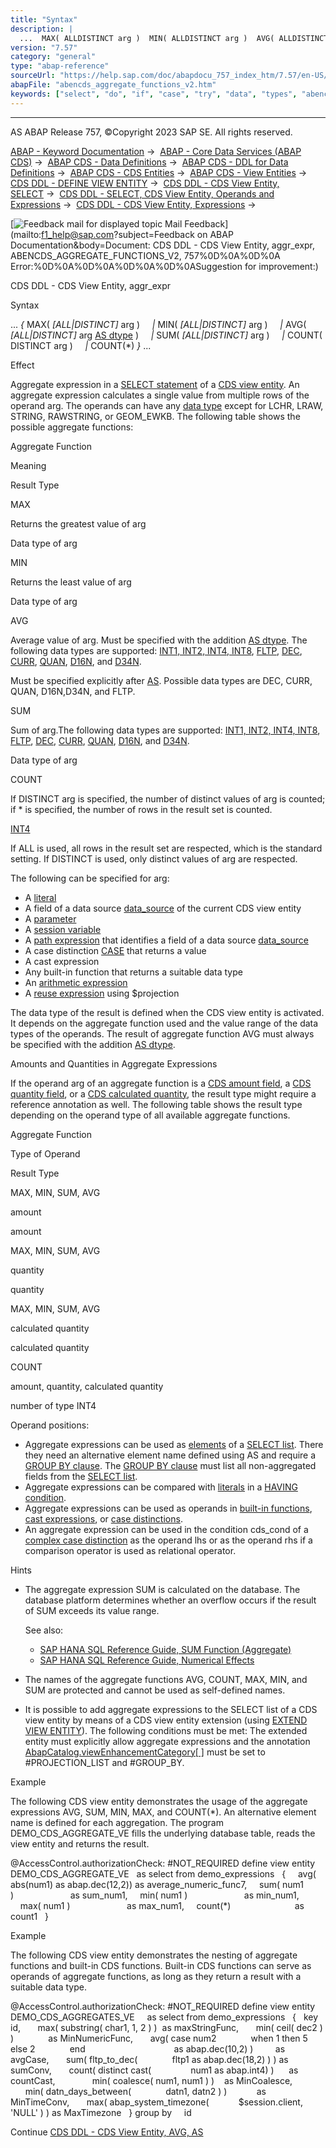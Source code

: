```yaml
---
title: "Syntax"
description: |
  ...  MAX( ALLDISTINCT arg )  MIN( ALLDISTINCT arg )  AVG( ALLDISTINCT arg AS dtype(https://help.sap.com/doc/abapdocu_757_index_htm/7.57/en-US/abencds_avg_as_v2.htm) )  SUM( ALLDISTINCT arg )  COUNT( DISTINCT arg )  COUNT()  ... Eff
version: "7.57"
category: "general"
type: "abap-reference"
sourceUrl: "https://help.sap.com/doc/abapdocu_757_index_htm/7.57/en-US/abencds_aggregate_functions_v2.htm"
abapFile: "abencds_aggregate_functions_v2.htm"
keywords: ["select", "do", "if", "case", "try", "data", "types", "abencds", "aggregate", "functions"]
---
```


* * *

AS ABAP Release 757, ©Copyright 2023 SAP SE. All rights reserved.

[ABAP - Keyword Documentation](https://help.sap.com/doc/abapdocu_757_index_htm/7.57/en-US/abenabap.htm) →  [ABAP - Core Data Services (ABAP CDS)](https://help.sap.com/doc/abapdocu_757_index_htm/7.57/en-US/abencds.htm) →  [ABAP CDS - Data Definitions](https://help.sap.com/doc/abapdocu_757_index_htm/7.57/en-US/abencds_entities.htm) →  [ABAP CDS - DDL for Data Definitions](https://help.sap.com/doc/abapdocu_757_index_htm/7.57/en-US/abencds_f1_ddl_syntax.htm) →  [ABAP CDS - CDS Entities](https://help.sap.com/doc/abapdocu_757_index_htm/7.57/en-US/abencds_view_entity.htm) →  [ABAP CDS - View Entities](https://help.sap.com/doc/abapdocu_757_index_htm/7.57/en-US/abencds_v2_views.htm) →  [CDS DDL - DEFINE VIEW ENTITY](https://help.sap.com/doc/abapdocu_757_index_htm/7.57/en-US/abencds_define_view_entity.htm) →  [CDS DDL - CDS View Entity, SELECT](https://help.sap.com/doc/abapdocu_757_index_htm/7.57/en-US/abencds_select_statement_v2.htm) →  [CDS DDL - SELECT, CDS View Entity, Operands and Expressions](https://help.sap.com/doc/abapdocu_757_index_htm/7.57/en-US/abencds_operands_and_expr_v2.htm) →  [CDS DDL - CDS View Entity, Expressions](https://help.sap.com/doc/abapdocu_757_index_htm/7.57/en-US/abencds_expressions_v2.htm) → 

 [![](Mail.gif?object=Mail.gif&sap-language=EN "Feedback mail for displayed topic") Mail Feedback](mailto:f1_help@sap.com?subject=Feedback on ABAP Documentation&body=Document: CDS DDL - CDS View Entity, aggr_expr, ABENCDS_AGGREGATE_FUNCTIONS_V2, 757%0D%0A%0D%0A
Error:%0D%0A%0D%0A%0D%0A%0D%0ASuggestion for improvement:)

CDS DDL - CDS View Entity, aggr\_expr

Syntax

... *{* MAX( *\[*ALL*|*DISTINCT*\]* arg )
    *|* MIN( *\[*ALL*|*DISTINCT*\]* arg )
    *|* AVG( *\[*ALL*|*DISTINCT*\]* arg [AS dtype](https://help.sap.com/doc/abapdocu_757_index_htm/7.57/en-US/abencds_avg_as_v2.htm) )
    *|* SUM( *\[*ALL*|*DISTINCT*\]* arg )
    *|* COUNT( DISTINCT arg )
    *|* COUNT(\*) *}* ...

Effect

Aggregate expression in a [SELECT statement](https://help.sap.com/doc/abapdocu_757_index_htm/7.57/en-US/abencds_select_statement_v2.htm) of a [CDS view entity](https://help.sap.com/doc/abapdocu_757_index_htm/7.57/en-US/abencds_v2_view_glosry.htm "Glossary Entry"). An aggregate expression calculates a single value from multiple rows of the operand arg. The operands can have any [data type](https://help.sap.com/doc/abapdocu_757_index_htm/7.57/en-US/abenddic_builtin_types.htm) except for LCHR, LRAW, STRING, RAWSTRING, or GEOM\_EWKB. The following table shows the possible aggregate functions:

Aggregate Function

Meaning

Result Type

MAX

Returns the greatest value of arg

Data type of arg

MIN

Returns the least value of arg

Data type of arg

AVG

Average value of arg. Must be specified with the addition [AS dtype](https://help.sap.com/doc/abapdocu_757_index_htm/7.57/en-US/abencds_avg_as_v2.htm). The following data types are supported: [INT1, INT2, INT4, INT8](https://help.sap.com/doc/abapdocu_757_index_htm/7.57/en-US/abenddic_builtin_types.htm), [FLTP](https://help.sap.com/doc/abapdocu_757_index_htm/7.57/en-US/abenddic_builtin_types.htm), [DEC](https://help.sap.com/doc/abapdocu_757_index_htm/7.57/en-US/abenddic_builtin_types.htm), [CURR](https://help.sap.com/doc/abapdocu_757_index_htm/7.57/en-US/abenddic_builtin_types.htm), [QUAN](https://help.sap.com/doc/abapdocu_757_index_htm/7.57/en-US/abenddic_builtin_types.htm), [D16N](https://help.sap.com/doc/abapdocu_757_index_htm/7.57/en-US/abenddic_builtin_types.htm), and [D34N](https://help.sap.com/doc/abapdocu_757_index_htm/7.57/en-US/abenddic_builtin_types.htm).

Must be specified explicitly after [AS](https://help.sap.com/doc/abapdocu_757_index_htm/7.57/en-US/abencds_avg_as_v2.htm). Possible data types are DEC, CURR, QUAN, D16N,D34N, and FLTP.

SUM

Sum of arg.The following data types are supported: [INT1, INT2, INT4, INT8](https://help.sap.com/doc/abapdocu_757_index_htm/7.57/en-US/abenddic_builtin_types.htm), [FLTP](https://help.sap.com/doc/abapdocu_757_index_htm/7.57/en-US/abenddic_builtin_types.htm), [DEC](https://help.sap.com/doc/abapdocu_757_index_htm/7.57/en-US/abenddic_builtin_types.htm), [CURR](https://help.sap.com/doc/abapdocu_757_index_htm/7.57/en-US/abenddic_builtin_types.htm), [QUAN](https://help.sap.com/doc/abapdocu_757_index_htm/7.57/en-US/abenddic_builtin_types.htm), [D16N](https://help.sap.com/doc/abapdocu_757_index_htm/7.57/en-US/abenddic_builtin_types.htm), and [D34N](https://help.sap.com/doc/abapdocu_757_index_htm/7.57/en-US/abenddic_builtin_types.htm).

Data type of arg

COUNT

If DISTINCT arg is specified, the number of distinct values of arg is counted; if \* is specified, the number of rows in the result set is counted.

[INT4](https://help.sap.com/doc/abapdocu_757_index_htm/7.57/en-US/abenddic_builtin_types.htm)

If ALL is used, all rows in the result set are respected, which is the standard setting. If DISTINCT is used, only distinct values of arg are respected.

The following can be specified for arg:

-   A [literal](https://help.sap.com/doc/abapdocu_757_index_htm/7.57/en-US/abencds_literal_v2.htm)
-   A field of a data source [data\_source](https://help.sap.com/doc/abapdocu_757_index_htm/7.57/en-US/abencds_data_source_v2.htm) of the current CDS view entity
-   A [parameter](https://help.sap.com/doc/abapdocu_757_index_htm/7.57/en-US/abencds_parameter_v2.htm)
-   A [session variable](https://help.sap.com/doc/abapdocu_757_index_htm/7.57/en-US/abencds_session_variable_v2.htm)
-   A [path expression](https://help.sap.com/doc/abapdocu_757_index_htm/7.57/en-US/abencds_path_expression_v2.htm) that identifies a field of a data source [data\_source](https://help.sap.com/doc/abapdocu_757_index_htm/7.57/en-US/abencds_data_source_v2.htm)
-   A case distinction [CASE](https://help.sap.com/doc/abapdocu_757_index_htm/7.57/en-US/abencds_case_expression_v2.htm) that returns a value
-   A cast expression
-   Any built-in function that returns a suitable data type
-   An [arithmetic expression](https://help.sap.com/doc/abapdocu_757_index_htm/7.57/en-US/abencds_arithmetic_expression_v2.htm)
-   A [reuse expression](https://help.sap.com/doc/abapdocu_757_index_htm/7.57/en-US/abencds_reusable_expression_v2.htm) using $projection

The data type of the result is defined when the CDS view entity is activated. It depends on the aggregate function used and the value range of the data types of the operands. The result of aggregate function AVG must always be specified with the addition [AS dtype](https://help.sap.com/doc/abapdocu_757_index_htm/7.57/en-US/abencds_avg_as_v2.htm).

Amounts and Quantities in Aggregate Expressions

If the operand arg of an aggregate function is a [CDS amount field](https://help.sap.com/doc/abapdocu_757_index_htm/7.57/en-US/abencds_amount_field_glosry.htm "Glossary Entry"), a [CDS quantity field](https://help.sap.com/doc/abapdocu_757_index_htm/7.57/en-US/abencds_quantity_glosry.htm "Glossary Entry"), or a [CDS calculated quantity](https://help.sap.com/doc/abapdocu_757_index_htm/7.57/en-US/abencds_calculated_quantity_glosry.htm "Glossary Entry"), the result type might require a reference annotation as well. The following table shows the result type depending on the operand type of all available aggregate functions.

Aggregate Function

Type of Operand

Result Type

MAX, MIN, SUM, AVG

amount

amount

MAX, MIN, SUM, AVG

quantity

quantity

MAX, MIN, SUM, AVG

calculated quantity

calculated quantity

COUNT

amount, quantity, calculated quantity

number of type INT4

Operand positions:

-   Aggregate expressions can be used as [elements](https://help.sap.com/doc/abapdocu_757_index_htm/7.57/en-US/abencds_select_list_entry_v2.htm) of a [SELECT list](https://help.sap.com/doc/abapdocu_757_index_htm/7.57/en-US/abencds_select_list_v2.htm). There they need an alternative element name defined using AS and require a [GROUP BY clause](https://help.sap.com/doc/abapdocu_757_index_htm/7.57/en-US/abencds_group_by_v2.htm). The [GROUP BY clause](https://help.sap.com/doc/abapdocu_757_index_htm/7.57/en-US/abencds_group_by_v2.htm) must list all non-aggregated fields from the [SELECT list](https://help.sap.com/doc/abapdocu_757_index_htm/7.57/en-US/abencds_select_list_v2.htm).
-   Aggregate expressions can be compared with [literals](https://help.sap.com/doc/abapdocu_757_index_htm/7.57/en-US/abencds_literal_v2.htm) in a [HAVING condition](https://help.sap.com/doc/abapdocu_757_index_htm/7.57/en-US/abencds_having_clause_v2.htm).
-   Aggregate expressions can be used as operands in [built-in functions](https://help.sap.com/doc/abapdocu_757_index_htm/7.57/en-US/abencds_builtin_functions_v2.htm), [cast expressions](https://help.sap.com/doc/abapdocu_757_index_htm/7.57/en-US/abencds_cast_expression_v2.htm), or [case distinctions](https://help.sap.com/doc/abapdocu_757_index_htm/7.57/en-US/abencds_case_expression_v2.htm).
-   An aggregate expression can be used in the condition cds\_cond of a [complex case distinction](https://help.sap.com/doc/abapdocu_757_index_htm/7.57/en-US/abencds_searched_case_expr_v2.htm) as the operand lhs or as the operand rhs if a comparison operator is used as relational operator.

Hints

-   The aggregate expression SUM is calculated on the database. The database platform determines whether an overflow occurs if the result of SUM exceeds its value range.
    
    See also:
    
    -   [SAP HANA SQL Reference Guide, SUM Function (Aggregate)](https://help.sap.com/docs/HANA_SERVICE_CF/7c78579ce9b14a669c1f3295b0d8ca16/03958a1eb0ad4950b00dedd8fdda475a.html)
    -   [SAP HANA SQL Reference Guide, Numerical Effects](https://help.sap.com/docs/HANA_SERVICE_CF/7c78579ce9b14a669c1f3295b0d8ca16/4ee2f261e9c44003807d08ccc2e249ac.html)
-   The names of the aggregate functions AVG, COUNT, MAX, MIN, and SUM are protected and cannot be used as self-defined names.
-   It is possible to add aggregate expressions to the SELECT list of a CDS view entity by means of a CDS view entity extension (using [EXTEND VIEW ENTITY](https://help.sap.com/doc/abapdocu_757_index_htm/7.57/en-US/abencds_extend_view_entity.htm)). The following conditions must be met: The extended entity must explicitly allow aggregate expressions and the annotation [AbapCatalog.viewEnhancementCategory\[ \]](https://help.sap.com/doc/abapdocu_757_index_htm/7.57/en-US/abencds_view_entity_anno.htm) must be set to #PROJECTION\_LIST and #GROUP\_BY.

Example

The following CDS view entity demonstrates the usage of the aggregate expressions AVG, SUM, MIN, MAX, and COUNT(\*). An alternative element name is defined for each aggregation. The program DEMO\_CDS\_AGGREGATE\_VE fills the underlying database table, reads the view entity and returns the result.

@AccessControl.authorizationCheck: #NOT\_REQUIRED
define view entity DEMO\_CDS\_AGGREGATE\_VE
  as select from demo\_expressions
  {
    avg( abs(num1) as abap.dec(12,2)) as average\_numeric\_func7,
    sum( num1 )                       as sum\_num1,
    min( num1 )                       as min\_num1,
    max( num1 )                       as max\_num1,
    count(\*)                          as count1
  }

Example

The following CDS view entity demonstrates the nesting of aggregate functions and built-in CDS functions. Built-in CDS functions can serve as operands of aggregate functions, as long as they return a result with a suitable data type.

@AccessControl.authorizationCheck: #NOT\_REQUIRED
define view entity DEMO\_CDS\_AGGREGATES\_VE  
  as select from demo\_expressions  
{
  key id,
      max( substring( char1, 1, 2 ) )  as maxStringFunc,
      min( ceil( dec2 ) )              as MinNumericFunc,
      avg( case num2  
           when 1 then 5 else 2  
           end                        
           as abap.dec(10,2) )         as avgCase,
      sum( fltp\_to\_dec(  
           fltp1 as abap.dec(18,2) ) ) as sumConv,
      count( distinct cast(  
             num1 as abap.int4) )      as countCast,        
      min( coalesce( num1, num1 ) )    as MinCoalesce,  
      min( datn\_days\_between(  
           datn1, datn2 ) )            as MinTimeConv,
      max( abap\_system\_timezone(
           $session.client, 'NULL' ) ) as MaxTimezone  
}
group by  
  id

Continue
[CDS DDL - CDS View Entity, AVG, AS](https://help.sap.com/doc/abapdocu_757_index_htm/7.57/en-US/abencds_avg_as_v2.htm)
